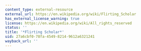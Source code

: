 ```yaml
---
content_type: external-resource
external_url: https://en.wikipedia.org/wiki/Flirting_Scholar
has_external_license_warning: true
license: https://en.wikipedia.org/wiki/All_rights_reserved
status: ''
title: '*Flirting Scholar*'
uid: 27a6cbf0-78fa-4549-8214-9612a6321241
wayback_url: ''
---
```

